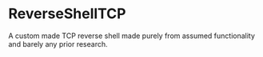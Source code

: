 # ReverseShellTCP
A custom made TCP reverse shell made purely from assumed functionality and barely any prior research.
